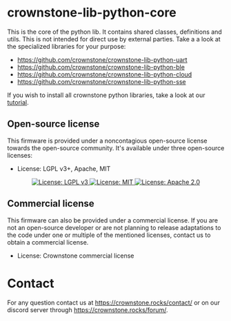 # crownstone-lib-python-core

This is the core of the python lib. It contains shared classes, definitions and utils. This is not intended for direct use by external
parties. Take a a look at the specialized libraries for your purpose:


- https://github.com/crownstone/crownstone-lib-python-uart
- https://github.com/crownstone/crownstone-lib-python-ble
- https://github.com/crownstone/crownstone-lib-python-cloud
- https://github.com/crownstone/crownstone-lib-python-sse

If you wish to install all crownstone python libraries, take a look at our [tutorial](./docs/TUTORIAL_VENV_SETUP.md).

## Open-source license

This firmware is provided under a noncontagious open-source license towards the open-source community. It's available under three open-source licenses:
 
* License: LGPL v3+, Apache, MIT

<p align="center">
  <a href="http://www.gnu.org/licenses/lgpl-3.0">
    <img src="https://img.shields.io/badge/License-LGPL%20v3-blue.svg" alt="License: LGPL v3" />
  </a>
  <a href="https://opensource.org/licenses/MIT">
    <img src="https://img.shields.io/badge/License-MIT-yellow.svg" alt="License: MIT" />
  </a>
  <a href="https://opensource.org/licenses/Apache-2.0">
    <img src="https://img.shields.io/badge/License-Apache%202.0-blue.svg" alt="License: Apache 2.0" />
  </a>
</p>

## Commercial license

This firmware can also be provided under a commercial license. If you are not an open-source developer or are not planning to release adaptations to the code under one or multiple of the mentioned licenses, contact us to obtain a commercial license.

* License: Crownstone commercial license

# Contact

For any question contact us at <https://crownstone.rocks/contact/> or on our discord server through <https://crownstone.rocks/forum/>.
